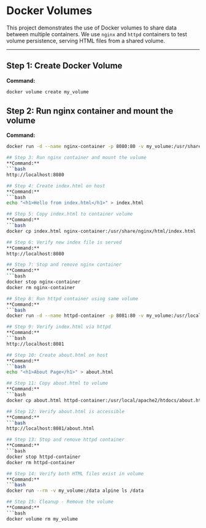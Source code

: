 
 # Docker Volumes 

This project demonstrates the use of Docker volumes to share data between multiple containers. We use `nginx` and `httpd` containers to test volume persistence, serving HTML files from a shared volume.

---

## Step 1: Create Docker Volume

**Command:**
```bash
docker volume create my_volume
```
## Step 2: Run nginx container and mount the volume
**Command:**
```bash
docker run -d --name nginx-container -p 8080:80 -v my_volume:/usr/share/nginx/html nginx

## Step 3: Run nginx container and mount the volume
**Command:**
```bash
http://localhost:8080

## Step 4: Create index.html on host
**Command:**
```bash
echo "<h1>Hello from index.html</h1>" > index.html

## Step 5: Copy index.html to container volume
**Command:**
```bash
docker cp index.html nginx-container:/usr/share/nginx/html/index.html

## Step 6: Verify new index file is served
**Command:**
http://localhost:8080

## Step 7: Stop and remove nginx container
**Command:**
```bash
docker stop nginx-container
docker rm nginx-container

## Step 8: Run httpd container using same volume
**Command:**
```bash
docker run -d --name httpd-container -p 8081:80 -v my_volume:/usr/local/apache2/htdocs httpd

## Step 9: Verify index.html via httpd
**Command:**
```bash
http://localhost:8081

## Step 10: Create about.html on host
**Command:**
```bash
echo "<h1>About Page</h1>" > about.html

## Step 11: Copy about.html to volume
**Command:**
```bash
docker cp about.html httpd-container:/usr/local/apache2/htdocs/about.html

## Step 12: Verify about.html is accessible
**Command:**
```bash
http://localhost:8081/about.html

## Step 13: Stop and remove httpd container
**Command:**
```bash
docker stop httpd-container
docker rm httpd-container

## Step 14: Verify both HTML files exist in volume
**Command:**
```bash
docker run --rm -v my_volume:/data alpine ls /data

## Step 15: Cleanup - Remove the volume
**Command:**
```bash
docker volume rm my_volume
